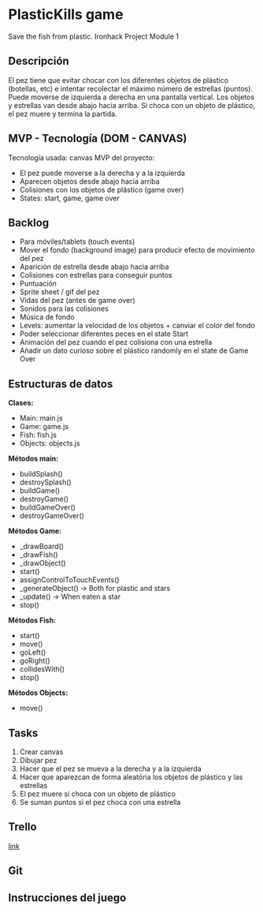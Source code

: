 # PlasticKills game
Save the fish from plastic. Ironhack Project Module 1

## Descripción
El pez tiene que evitar chocar con los diferentes objetos de plástico (botellas, etc) e intentar recolectar el máximo número de estrellas (puntos).
Puede moverse de izquierda a derecha en una pantalla vertical. Los objetos y estrellas van desde abajo hacia arriba. Si choca con un objeto de plástico, el pez muere y termina la partida.

## MVP - Tecnología (DOM - CANVAS)
Tecnología usada: canvas
MVP del proyecto:
* El pez puede moverse a la derecha y a la izquierda
* Aparecen objetos desde abajo hacia arriba
* Colisiones con los objetos de plástico (game over)
* States: start, game, game over

## Backlog
* Para móviles/tablets (touch events)
* Mover el fondo (background image) para producir efecto de movimiento del pez
* Aparición de estrella desde abajo hacia arriba
* Colisiones con estrellas para conseguir puntos
* Puntuación
* Sprite sheet / gif del pez
* Vidas del pez (antes de game over)
* Sonidos para las colisiones
* Música de fondo
* Levels: aumentar la velocidad de los objetos + canviar el color del fondo
* Poder seleccionar diferentes peces en el state Start
* Animación del pez cuando el pez colisiona con una estrella
* Añadir un dato curioso sobre el plástico randomly en el state de Game Over

## Estructuras de datos
__Clases:__
* Main: main.js
* Game: game.js
* Fish: fish.js
* Objects: objects.js

__Métodos main:__
* buildSplash()
* destroySplash()
* buildGame()
* destroyGame()
* buildGameOver()
* destroyGameOver()

__Métodos Game:__
* _drawBoard()
* _drawFish()
* _drawObject()
* start()
* assignControlToTouchEvents()
* _generateObject() → Both for plastic and stars
* _update() → When eaten a star
* stop()

__Métodos Fish:__
* start()
* move()
* goLeft()
* goRight()
* collidesWith()
* stop()

__Métodos Objects:__
* move()

## Tasks
1) Crear canvas
2) Dibujar pez
3) Hacer que el pez se mueva a la derecha y a la izquierda
4) Hacer que aparezcan de forma aleatória los objetos de plástico y las estrellas
5) El pez muere si choca con un objeto de plástico
6) Se suman puntos si el pez choca con una estrella

## Trello
[link](https://trello.com/b/shcaDrEd/ironhack-project-my-game)

## Git

## Instrucciones del juego
